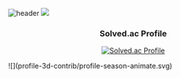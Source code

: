 ![header](https://capsule-render.vercel.app/api?type=waving&color=timeAuto&text=강병수입니다)
<a href="https://opgc.me/#/users/Kbyungs" target="_blank"><img src="https://api.opgc.me/githubs/users/Kbyungs/tag/?theme=basic" /></a>
<div align="center">
  <h3>Solved.ac Profile</h3>
  
  [![Solved.ac Profile](http://mazassumnida.wtf/api/v2/generate_badge?boj=jasonkbs)](https://solved.ac/jasonkbs/)
</div>
![](profile-3d-contrib/profile-season-animate.svg)
